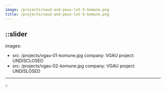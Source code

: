 ```yaml
---
image: /projects/naud-and-poux-lot-5-komune.png
title: /projects/naud-and-poux-lot-5-komune.png
---
```


::slider
---
images:
  - src: /projects/vgau-01-komune.jpg
    company: VGAU
    project: UNDISCLOSED
  - src: /projects/vgau-02-komune.jpg
    company: VGAU
    project: UNDISLOSED
---
::
